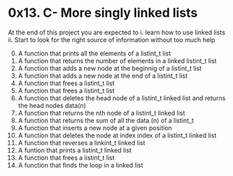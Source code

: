 # 0x13. C- More singly linked lists

At the end of this project you are expected to 
i. learn how to use linked lists
ii. Start to look for the right source of information without too much help

0. A function that prints all the elements of a listint_t list 
1. A function that returns the number of elements in a linked listint_t list
2. A function that adds a new node at the beginnig of a listint_t list 
3. A function that adds a new node at the end of a listint_t list
4. A function that frees a listint_t list 
5. A function that frees a listint_t list 
6. A function that deletes the head node of a listint_t linked list and 
returns the head nodes data(n)
7. A function that returns the nth node of a listint_t linked list 
8. A function that returns the sum of all the data (n) of a listint_t
9. A function that inserts a new node at a given position 
10. A function that deletes the node at index index of a listint_t linked list
11. A function that reverses a linkint_t linked list
12. A funtion that prints a listint_t linked list
13. A function that frees a listint_t list
14. A function that finds the loop in a linked list

